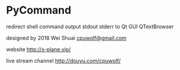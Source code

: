 # PyCommand

redirect shell command output stdout stderr to Qt GUI QTextBrowser

designed by 2018 Wei Shuai <cpuwolf@gmail.com>

website http://x-plane.vip/

live stream channel http://douyu.com/cpuwolf/
